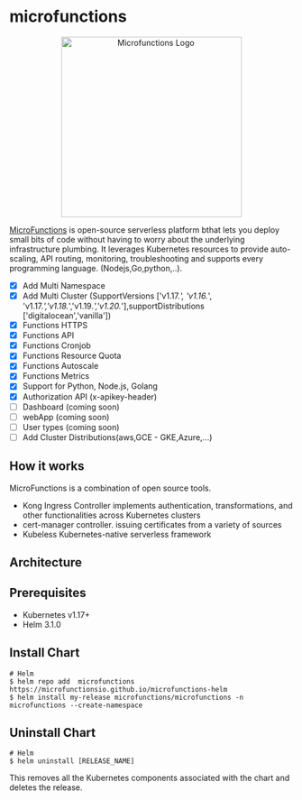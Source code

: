 # microfunctions
<p align="center">
  <a href="https://microfunctions.io" target="blank"><img src="http://www.microfunctions.io/wp-content/uploads/2020/07/New-Project-3.png" width="320" alt="Microfunctions Logo" /></a>
</p>

[MicroFunctions](https://microFunctions.io/)  is open-source serverless platform bthat lets you deploy small bits of code without having to worry about the underlying infrastructure plumbing. It leverages Kubernetes  resources to provide auto-scaling, API routing, monitoring, troubleshooting and supports every programming language. (Nodejs,Go,python,..).

- [x] Add Multi Namespace
- [x] Add Multi Cluster (SupportVersions ['v1.17.*', 'v1.16.*', 'v1.17.*','v1.18.*','v1.19.*','v1.20.*'],supportDistributions ['digitalocean','vanilla'])
- [x] Functions HTTPS
- [x] Functions API
- [x] Functions Cronjob
- [x] Functions Resource Quota
- [x] Functions Autoscale
- [x] Functions Metrics  
- [x] Support for Python, Node.js, Golang
- [x] Authorization API (x-apikey-header)
- [ ] Dashboard (coming soon)
- [ ] webApp (coming soon)
- [ ] User types (coming soon)
- [ ] Add Cluster Distributions(aws,GCE - GKE,Azure,...)

## How it works
MicroFunctions is a combination of open source tools.
- Kong Ingress Controller implements authentication, transformations, and other functionalities across Kubernetes clusters
- cert-manager controller.  issuing certificates from a variety of sources
- Kubeless Kubernetes-native serverless framework
## Architecture

## Prerequisites

- Kubernetes v1.17+
- Helm 3.1.0

## Install Chart

```console
# Helm
$ helm repo add  microfunctions https://microfunctionsio.github.io/microfunctions-helm
$ helm install my-release microfunctions/microfunctions -n microfunctions --create-namespace 
```

## Uninstall Chart
```console
# Helm
$ helm uninstall [RELEASE_NAME]
```
This removes all the Kubernetes components associated with the chart and deletes the release.

